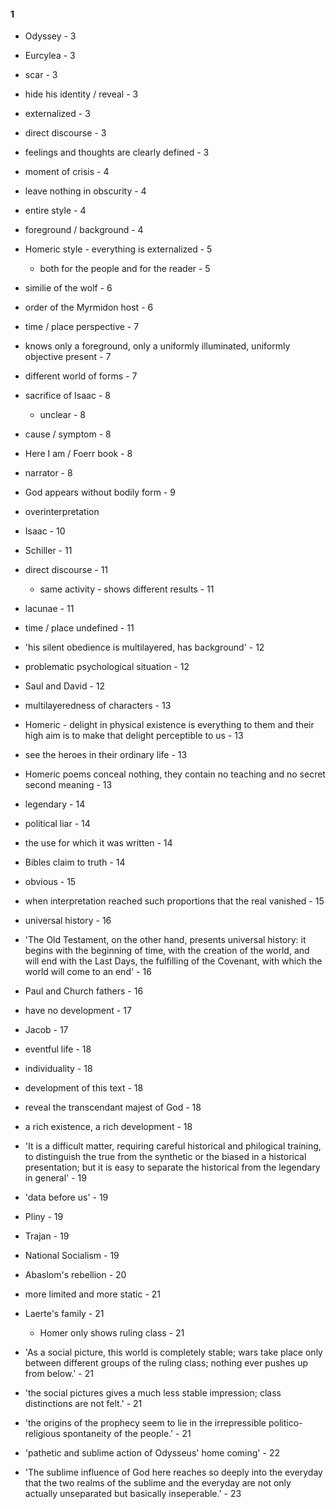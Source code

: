 #### 1 
- Odyssey - 3
- Eurcylea - 3
- scar - 3
- hide his identity / reveal - 3
- externalized - 3
- direct discourse - 3
- feelings and thoughts are clearly defined - 3
- moment of crisis - 4
- leave nothing in obscurity - 4
- entire style - 4
- foreground / background - 4
- Homeric style - everything is externalized - 5
  - both for the people and for the reader - 5

- similie of the wolf - 6
- order of the Myrmidon host - 6
- time / place perspective - 7
- knows only a foreground, only a uniformly illuminated, uniformly objective present - 7
- different world of forms - 7
- sacrifice of Isaac - 8 
  - unclear - 8
- cause / symptom - 8
- Here I am / Foerr book - 8
- narrator - 8
- God appears without bodily form - 9
- overinterpretation 
- Isaac - 10
- Schiller - 11
- direct discourse - 11
  - same activity - shows different results - 11
- lacunae - 11
- time / place undefined - 11
- 'his silent obedience is multilayered, has background' - 12
- problematic psychological situation - 12
- Saul and David - 12
- multilayeredness of characters - 13

- Homeric - delight in physical existence is everything to them and their high aim is to make that delight perceptible to us -  13
- see the heroes in their ordinary life - 13 
- Homeric poems conceal nothing, they contain no teaching and no secret second meaning - 13
- legendary - 14
- political liar - 14 
- the use for which it was written - 14
- Bibles claim to truth - 14 
- obvious - 15 
- when interpretation reached such proportions that the real vanished - 15
- universal history - 16
- 'The Old Testament, on the other hand, presents universal history: it begins with the beginning of time, with the creation of the world, and will end with the Last Days, the fulfilling of the Covenant, with which the world will come to an end' - 16
- Paul and Church fathers - 16
- have no development - 17
- Jacob - 17
- eventful life - 18
- individuality - 18
- development of this text - 18
- reveal the transcendant majest of God - 18 
- a rich existence, a rich development - 18 
- 'It is a difficult matter, requiring careful historical and philogical training, to distinguish the true from the synthetic or the biased in a historical presentation; but it is easy to separate the historical from the legendary in general' - 19
- 'data before us' - 19
- Pliny - 19
- Trajan - 19
- National Socialism - 19
- Abaslom's rebellion - 20
- more limited and more static - 21
- Laerte's family - 21
  - Homer only shows ruling class - 21
- 'As a social picture, this world is completely stable; wars take place only between different groups of the ruling class; nothing ever pushes up from below.' - 21
- 'the social pictures gives a much less stable impression; class distinctions are not felt.' - 21
- 'the origins of the prophecy seem to lie in the irrepressible politico-religious spontaneity of the people.' - 21
- 'pathetic and sublime action of Odysseus' home coming' - 22
- 'The sublime influence of God here reaches so deeply into the everyday that the two realms of the sublime and the everyday are not only actually unseparated but basically inseperable.' - 23 
